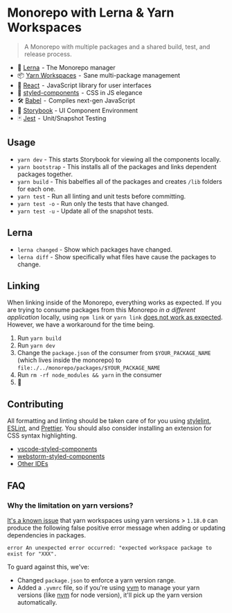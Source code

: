 # Monorepo with Lerna & Yarn Workspaces

> A Monorepo with multiple packages and a shared build, test, and release process.

-   🐉 [Lerna](https://lernajs.io/)  - The Monorepo manager
-   📦 [Yarn Workspaces](https://yarnpkg.com/lang/en/docs/workspaces/)  -  Sane multi-package management
-   🚀 [React](https://reactjs.org/)  -  JavaScript library for user interfaces
-   💅 [styled-components](https://www.styled-components.com/)  -  CSS in JS elegance
-   🛠 [Babel](https://babeljs.io/)  -  Compiles next-gen JavaScript
-   📖 [Storybook](https://storybook.js.org/) - UI Component Environment
-   🃏 [Jest](https://jestjs.io/)  -  Unit/Snapshot Testing

## Usage

-   `yarn dev` - This starts Storybook for viewing all the components locally.
-   `yarn bootstrap` - This installs all of the packages and links dependent packages together.
-   `yarn build` - This babelfies all of the packages and creates `/lib` folders for each one.
-   `yarn test` - Run all linting and unit tests before committing.
-   `yarn test -o` - Run only the tests that have changed.
-   `yarn test -u` - Update all of the snapshot tests.

## Lerna

-   `lerna changed` - Show which packages have changed.
-   `lerna diff` - Show specifically what files have cause the packages to change.

## Linking

When linking inside of the Monorepo, everything works as expected. If you are trying to consume packages from this Monorepo _in a different application_ locally, using `npm link` or `yarn link` [does not work as expected](https://github.com/yarnpkg/yarn/issues/5538). However, we have a workaround for the time being.

1. Run `yarn build`
1. Run `yarn dev`
1. Change the `package.json` of the consumer from `$YOUR_PACKAGE_NAME` (which lives inside the monorepo) to `file:./../monorepo/packages/$YOUR_PACKAGE_NAME`
1. Run `rm -rf node_modules && yarn` in the consumer
1. 🎉

## Contributing

All formatting and linting should be taken care of for you using [stylelint](https://github.com/stylelint/stylelint), [ESLint](https://eslint.org/), and [Prettier](https://prettier.io/). You should also consider installing an extension for CSS syntax highlighting.

-   [vscode-styled-components](https://marketplace.visualstudio.com/items?itemName=jpoissonnier.vscode-styled-components)
-   [webstorm-styled-components](https://github.com/styled-components/webstorm-styled-components)
-   [Other IDEs](https://www.styled-components.com/docs/tooling#syntax-highlighting)

## FAQ

### Why the limitation on yarn versions?

[It's a known issue](https://github.com/yarnpkg/yarn/issues/7807) that yarn workspaces using yarn versions > `1.18.0` can produce the following false positive error message when adding or updating dependencies in packages.

```
error An unexpected error occurred: "expected workspace package to exist for "XXX".
```

To guard against this, we've:

-   Changed `package.json` to enforce a yarn version range.
-   Added a `.yvmrc` file, so if you're using [yvm](https://yvm.js.org/docs/overview) to manage your yarn versions (like [nvm](https://github.com/nvm-sh/nvm) for node version), it'll pick up the yarn version automatically.
